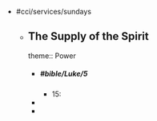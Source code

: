 - #cci/services/sundays
	- ## The Supply of the Spirit
	  theme:: Power
		- ##### #bible/Luke/5
			- 15:
		-
		-